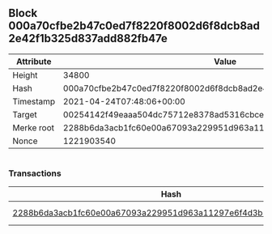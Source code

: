 ## Block 000a70cfbe2b47c0ed7f8220f8002d6f8dcb8ad2e42f1b325d837add882fb47e

Attribute | Value
--- | ---
Height | 34800
Hash | 000a70cfbe2b47c0ed7f8220f8002d6f8dcb8ad2e42f1b325d837add882fb47e
Timestamp | 2021-04-24T07:48:06+00:00
Target | 00254142f49eaaa504dc75712e8378ad5316cbcead634704b3734b6271167cc4
Merke root | 2288b6da3acb1fc60e00a67093a229951d963a11297e6f4d3b2cf40701e373fe
Nonce | 1221903540

```

```

### Transactions

Hash | Amount
--- | ---
[2288b6da3acb1fc60e00a67093a229951d963a11297e6f4d3b2cf40701e373fe](2288b6da3acb1fc60e00a67093a229951d963a11297e6f4d3b2cf40701e373fe.md) | 10.00000000 SKEPTI 
